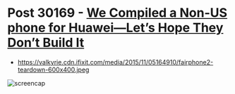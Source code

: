 # Post 30169 - [We Compiled a Non-US phone for Huawei—Let’s Hope They Don’t Build It](https://www.ifixit.com/News/30169/we-compiled-a-non-us-phone-for-huawei-lets-hope-they-dont-build-it)

- https://valkyrie.cdn.ifixit.com/media/2015/11/05164910/fairphone2-teardown-600x400.jpeg

![screencap](screenshots/46513578-9a40-4bd3-be61-19cee536b194.png)
